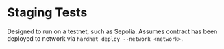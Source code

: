 # Staging Tests
Designed to run on a testnet, such as Sepolia.
Assumes contract has been deployed to network via `hardhat deploy --network <network>`.